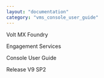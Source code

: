 ```yaml
---
layout: "documentation"
category: "vms_console_user_guide"
---
```

                    

Volt MX  Foundry

Engagement Services

Console User Guide

Release V9 SP2
